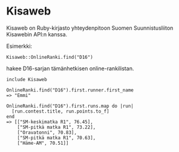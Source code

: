 Kisaweb
=======

Kisaweb on Ruby-kirjasto yhteydenpitoon Suomen Suunnistusliiton Kisawebin API:n kanssa.

Esimerkki:

    Kisaweb::OnlineRanki.find("D16")

hakee D16-sarjan tämänhetkisen online-rankilistan.    
    
    include Kisaweb
    
    OnlineRanki.find("D16").first.runner.first_name
    => "Emmi"
    
    OnlineRanki.find("D16").first.runs.map do |run|
      [run.contest.title, run.points.to_f]
    end
    => [["SM-keskimatka R1", 76.45], 
        ["SM-pitkä matka R1", 73.22], 
        ["Oravatonni", 70.83], 
        ["SM-pitkä matka R1", 70.63], 
        ["Häme-AM", 70.51]]
    
    
  
